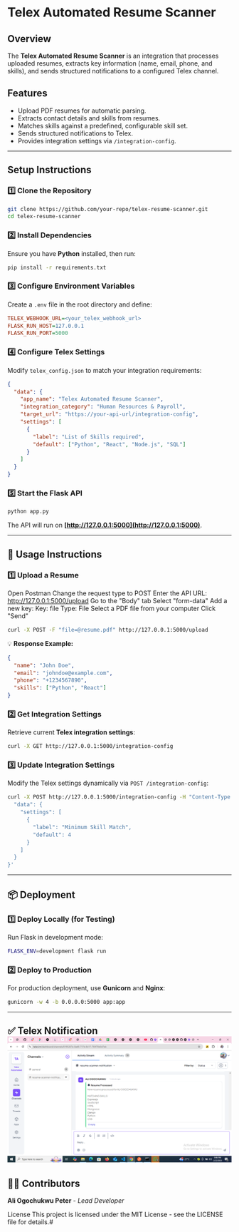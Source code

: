 # Telex Automated Resume Scanner

## Overview
The **Telex Automated Resume Scanner** is an integration that processes uploaded resumes, extracts key information (name, email, phone, and skills), and sends structured notifications to a configured Telex channel.

## Features
-  Upload PDF resumes for automatic parsing.
-  Extracts contact details and skills from resumes.
-  Matches skills against a predefined, configurable skill set.
-  Sends structured notifications to Telex.
-  Provides integration settings via `/integration-config`.

---

##  Setup Instructions

### 1️⃣ Clone the Repository
```bash
git clone https://github.com/your-repo/telex-resume-scanner.git
cd telex-resume-scanner
```

### 2️⃣ Install Dependencies
Ensure you have **Python** installed, then run:
```bash
pip install -r requirements.txt
```

### 3️⃣ Configure Environment Variables
Create a `.env` file in the root directory and define:
```ini
TELEX_WEBHOOK_URL=<your_telex_webhook_url>
FLASK_RUN_HOST=127.0.0.1
FLASK_RUN_PORT=5000
```

### 4️⃣ Configure Telex Settings
Modify `telex_config.json` to match your integration requirements:
```json
{
  "data": {
    "app_name": "Telex Automated Resume Scanner",
    "integration_category": "Human Resources & Payroll",
    "target_url": "https://your-api-url/integration-config",
    "settings": [
      {
        "label": "List of Skills required",
        "default": ["Python", "React", "Node.js", "SQL"]
      }
    ]
  }
}
```

### 5️⃣ Start the Flask API
```bash
python app.py
```
The API will run on **[http://127.0.0.1:5000](http://127.0.0.1:5000)**.

---

## 📌 Usage Instructions

### 1️⃣ Upload a Resume
Open Postman
  Change the request type to POST
    Enter the API URL: http://127.0.0.1:5000/upload
  Go to the "Body" tab
    Select "form-data"
    Add a new key:
      Key: file
      Type: File
    Select a PDF file from your computer
  Click "Send"
```bash
curl -X POST -F "file=@resume.pdf" http://127.0.0.1:5000/upload
```
💡 **Response Example:**
```json
{
  "name": "John Doe",
  "email": "johndoe@example.com",
  "phone": "+1234567890",
  "skills": ["Python", "React"]
}
```

### 2️⃣ Get Integration Settings
Retrieve current **Telex integration settings**:
```bash
curl -X GET http://127.0.0.1:5000/integration-config
```

### 3️⃣ Update Integration Settings
Modify the Telex settings dynamically via `POST /integration-config`:
```bash
curl -X POST http://127.0.0.1:5000/integration-config -H "Content-Type: application/json" -d '{
  "data": {
    "settings": [
      {
        "label": "Minimum Skill Match",
        "default": 4
      }
    ]
  }
}'
```

---

## 📦 Deployment

### 1️⃣ Deploy Locally (for Testing)
Run Flask in development mode:
```bash
FLASK_ENV=development flask run
```

### 2️⃣ Deploy to Production
For production deployment, use **Gunicorn** and **Nginx**:
```bash
gunicorn -w 4 -b 0.0.0.0:5000 app:app
```

---

✅ **Telex Notification**
![Telex Notification](assets/telex_notification.png)
---

## 👨‍💻 Contributors
**Ali Ogochukwu Peter** - *Lead Developer*

License
This project is licensed under the MIT License - see the LICENSE file for details.#
